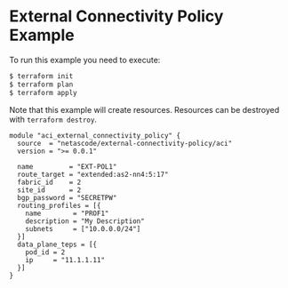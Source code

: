 <!-- BEGIN_TF_DOCS -->
# External Connectivity Policy Example

To run this example you need to execute:

```bash
$ terraform init
$ terraform plan
$ terraform apply
```

Note that this example will create resources. Resources can be destroyed with `terraform destroy`.

```hcl
module "aci_external_connectivity_policy" {
  source  = "netascode/external-connectivity-policy/aci"
  version = ">= 0.0.1"

  name         = "EXT-POL1"
  route_target = "extended:as2-nn4:5:17"
  fabric_id    = 2
  site_id      = 2
  bgp_password = "SECRETPW"
  routing_profiles = [{
    name        = "PROF1"
    description = "My Description"
    subnets     = ["10.0.0.0/24"]
  }]
  data_plane_teps = [{
    pod_id = 2
    ip     = "11.1.1.11"
  }]
}

```
<!-- END_TF_DOCS -->